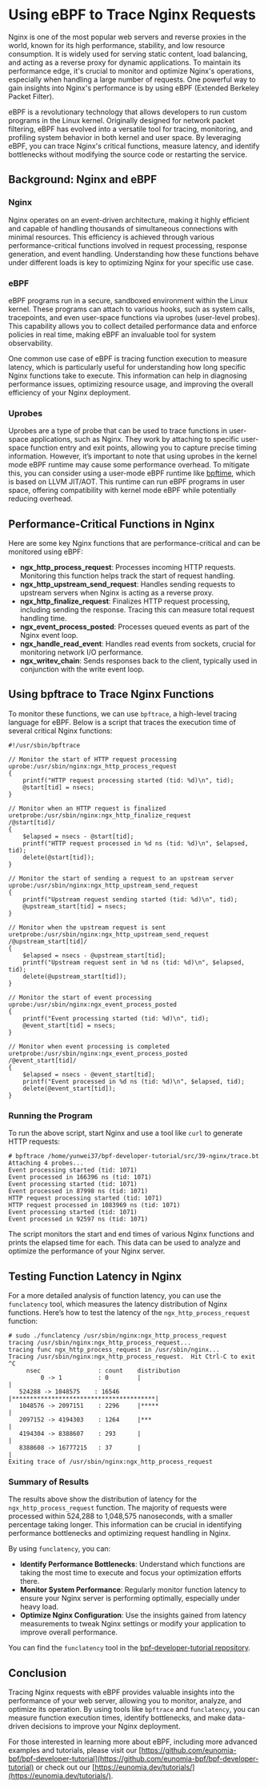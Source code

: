 # Using eBPF to Trace Nginx Requests

Nginx is one of the most popular web servers and reverse proxies in the world, known for its high performance, stability, and low resource consumption. It is widely used for serving static content, load balancing, and acting as a reverse proxy for dynamic applications. To maintain its performance edge, it's crucial to monitor and optimize Nginx's operations, especially when handling a large number of requests. One powerful way to gain insights into Nginx's performance is by using eBPF (Extended Berkeley Packet Filter).

eBPF is a revolutionary technology that allows developers to run custom programs in the Linux kernel. Originally designed for network packet filtering, eBPF has evolved into a versatile tool for tracing, monitoring, and profiling system behavior in both kernel and user space. By leveraging eBPF, you can trace Nginx's critical functions, measure latency, and identify bottlenecks without modifying the source code or restarting the service.

## Background: Nginx and eBPF

### Nginx

Nginx operates on an event-driven architecture, making it highly efficient and capable of handling thousands of simultaneous connections with minimal resources. This efficiency is achieved through various performance-critical functions involved in request processing, response generation, and event handling. Understanding how these functions behave under different loads is key to optimizing Nginx for your specific use case.

### eBPF

eBPF programs run in a secure, sandboxed environment within the Linux kernel. These programs can attach to various hooks, such as system calls, tracepoints, and even user-space functions via uprobes (user-level probes). This capability allows you to collect detailed performance data and enforce policies in real time, making eBPF an invaluable tool for system observability.

One common use case of eBPF is tracing function execution to measure latency, which is particularly useful for understanding how long specific Nginx functions take to execute. This information can help in diagnosing performance issues, optimizing resource usage, and improving the overall efficiency of your Nginx deployment.

### Uprobes

Uprobes are a type of probe that can be used to trace functions in user-space applications, such as Nginx. They work by attaching to specific user-space function entry and exit points, allowing you to capture precise timing information. However, it’s important to note that using uprobes in the kernel mode eBPF runtime may cause some performance overhead. To mitigate this, you can consider using a user-mode eBPF runtime like [bpftime](https://github.com/eunomia-bpf/bpftime), which is based on LLVM JIT/AOT. This runtime can run eBPF programs in user space, offering compatibility with kernel mode eBPF while potentially reducing overhead.

## Performance-Critical Functions in Nginx

Here are some key Nginx functions that are performance-critical and can be monitored using eBPF:

- **ngx_http_process_request**: Processes incoming HTTP requests. Monitoring this function helps track the start of request handling.
- **ngx_http_upstream_send_request**: Handles sending requests to upstream servers when Nginx is acting as a reverse proxy.
- **ngx_http_finalize_request**: Finalizes HTTP request processing, including sending the response. Tracing this can measure total request handling time.
- **ngx_event_process_posted**: Processes queued events as part of the Nginx event loop.
- **ngx_handle_read_event**: Handles read events from sockets, crucial for monitoring network I/O performance.
- **ngx_writev_chain**: Sends responses back to the client, typically used in conjunction with the write event loop.

## Using bpftrace to Trace Nginx Functions

To monitor these functions, we can use `bpftrace`, a high-level tracing language for eBPF. Below is a script that traces the execution time of several critical Nginx functions:

```bt
#!/usr/sbin/bpftrace

// Monitor the start of HTTP request processing
uprobe:/usr/sbin/nginx:ngx_http_process_request
{
    printf("HTTP request processing started (tid: %d)\n", tid);
    @start[tid] = nsecs;
}

// Monitor when an HTTP request is finalized
uretprobe:/usr/sbin/nginx:ngx_http_finalize_request
/@start[tid]/
{
    $elapsed = nsecs - @start[tid];
    printf("HTTP request processed in %d ns (tid: %d)\n", $elapsed, tid);
    delete(@start[tid]);
}

// Monitor the start of sending a request to an upstream server
uprobe:/usr/sbin/nginx:ngx_http_upstream_send_request
{
    printf("Upstream request sending started (tid: %d)\n", tid);
    @upstream_start[tid] = nsecs;
}

// Monitor when the upstream request is sent
uretprobe:/usr/sbin/nginx:ngx_http_upstream_send_request
/@upstream_start[tid]/
{
    $elapsed = nsecs - @upstream_start[tid];
    printf("Upstream request sent in %d ns (tid: %d)\n", $elapsed, tid);
    delete(@upstream_start[tid]);
}

// Monitor the start of event processing
uprobe:/usr/sbin/nginx:ngx_event_process_posted
{
    printf("Event processing started (tid: %d)\n", tid);
    @event_start[tid] = nsecs;
}

// Monitor when event processing is completed
uretprobe:/usr/sbin/nginx:ngx_event_process_posted
/@event_start[tid]/
{
    $elapsed = nsecs - @event_start[tid];
    printf("Event processed in %d ns (tid: %d)\n", $elapsed, tid);
    delete(@event_start[tid]);
}
```

### Running the Program

To run the above script, start Nginx and use a tool like `curl` to generate HTTP requests:

```bt
# bpftrace /home/yunwei37/bpf-developer-tutorial/src/39-nginx/trace.bt
Attaching 4 probes...
Event processing started (tid: 1071)
Event processed in 166396 ns (tid: 1071)
Event processing started (tid: 1071)
Event processed in 87998 ns (tid: 1071)
HTTP request processing started (tid: 1071)
HTTP request processed in 1083969 ns (tid: 1071)
Event processing started (tid: 1071)
Event processed in 92597 ns (tid: 1071)
```

The script monitors the start and end times of various Nginx functions and prints the elapsed time for each. This data can be used to analyze and optimize the performance of your Nginx server.

## Testing Function Latency in Nginx

For a more detailed analysis of function latency, you can use the `funclatency` tool, which measures the latency distribution of Nginx functions. Here’s how to test the latency of the `ngx_http_process_request` function:

```console
# sudo ./funclatency /usr/sbin/nginx:ngx_http_process_request
tracing /usr/sbin/nginx:ngx_http_process_request...
tracing func ngx_http_process_request in /usr/sbin/nginx...
Tracing /usr/sbin/nginx:ngx_http_process_request.  Hit Ctrl-C to exit
^C
     nsec                : count    distribution
         0 -> 1          : 0        |                                        |
   524288 -> 1048575    : 16546    |****************************************|
   1048576 -> 2097151    : 2296     |*****                                   |
   2097152 -> 4194303    : 1264     |***                                     |
   4194304 -> 8388607    : 293      |                                        |
   8388608 -> 16777215   : 37       |                                        |
Exiting trace of /usr/sbin/nginx:ngx_http_process_request
```

### Summary of Results

The results above show the distribution of latency for the `ngx_http_process_request` function. The majority of requests were processed within 524,288 to 1,048,575 nanoseconds, with a smaller percentage taking longer. This information can be crucial in identifying performance bottlenecks and optimizing request handling in Nginx.

By using `funclatency`, you can:

- **Identify Performance Bottlenecks**: Understand which functions are taking the most time to execute and focus your optimization efforts there.
- **Monitor System Performance**: Regularly monitor function latency to ensure your Nginx server is performing optimally, especially under heavy load.
- **Optimize Nginx Configuration**: Use the insights gained from latency measurements to tweak Nginx settings or modify your application to improve overall performance.

You can find the `funclatency` tool in the [bpf-developer-tutorial repository](https://github.com/eunomia-bpf/bpf-developer-tutorial/blob/main/src/33-funclatency).

## Conclusion

Tracing Nginx requests with eBPF provides valuable insights into the performance of your web server, allowing you to monitor, analyze, and optimize its operation. By using tools like `bpftrace` and `funclatency`, you can measure function execution times, identify bottlenecks, and make data-driven decisions to improve your Nginx deployment.

For those interested in learning more about eBPF, including more advanced examples and tutorials, please visit our [https://github.com/eunomia-bpf/bpf-developer-tutorial](https://github.com/eunomia-bpf/bpf-developer-tutorial) or check out our [https://eunomia.dev/tutorials/](https://eunomia.dev/tutorials/).
